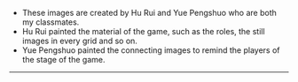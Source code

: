 * These images are created by Hu Rui and Yue Pengshuo who are both my classmates. 
* Hu Rui painted the material of the game, such as the roles, the still images in every grid and so on. 
* Yue Pengshuo painted the connecting images to remind the players of the stage of the game.
* * *
